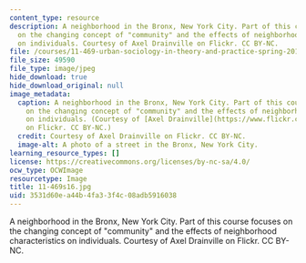 ```yaml
---
content_type: resource
description: A neighborhood in the Bronx, New York City. Part of this course focuses
  on the changing concept of "community" and the effects of neighborhood characteristics
  on individuals. Courtesy of Axel Drainville on Flickr. CC BY-NC.
file: /courses/11-469-urban-sociology-in-theory-and-practice-spring-2016/3531d60ea44b4fa33f4c08adb5916038_11-469s16.jpg
file_size: 49590
file_type: image/jpeg
hide_download: true
hide_download_original: null
image_metadata:
  caption: A neighborhood in the Bronx, New York City. Part of this course focuses
    on the changing concept of "community" and the effects of neighborhood characteristics
    on individuals. (Courtesy of [Axel Drainville](https://www.flickr.com/photos/axelrd/4838634747/in/album-72157624604961146/)
    on Flickr. CC BY-NC.)
  credit: Courtesy of Axel Drainville on Flickr. CC BY-NC.
  image-alt: A photo of a street in the Bronx, New York City.
learning_resource_types: []
license: https://creativecommons.org/licenses/by-nc-sa/4.0/
ocw_type: OCWImage
resourcetype: Image
title: 11-469s16.jpg
uid: 3531d60e-a44b-4fa3-3f4c-08adb5916038
---
```

A neighborhood in the Bronx, New York City. Part of this course focuses on the changing concept of "community" and the effects of neighborhood characteristics on individuals. Courtesy of Axel Drainville on Flickr. CC BY-NC.